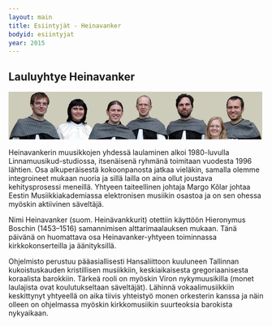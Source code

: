 ```yaml
---
layout: main
title: Esiintyjät - Heinavanker
bodyid: esiintyjat
year: 2015
---
```

## Lauluyhtye Heinavanker

![Heinavanker](heinavanker.jpg)

Heinavankerin muusikkojen yhdessä laulaminen alkoi 1980-luvulla Linnamuusikud-studiossa, itsenäisenä ryhmänä toimitaan vuodesta 1996 lähtien. Osa alkuperäisestä kokoonpanosta jatkaa vieläkin, samalla olemme integroineet mukaan nuoria ja sillä lailla on aina ollut joustava kehitysprosessi meneillä. Yhtyeen taiteellinen johtaja Margo Kõlar johtaa Eestin Musiikkiakademiassa elektronisen musiikin osastoa ja on sen ohessa myöskin aktiivinen säveltäjä.

Nimi Heinavanker (suom. Heinävankkurit) otettiin käyttöön Hieronymus Boschin (1453–1516) samannimisen alttarimaalauksen mukaan. Tänä päivänä on huomattava osa Heinavanker-yhtyeen toiminnassa kirkkokonserteilla ja äänityksillä.

Ohjelmisto perustuu pääasiallisesti Hansaliittoon kuuluneen Tallinnan kukoistuskauden kristillisen musiikkiin, keskiaikaisesta gregoriaanisesta koraalista barokkiin. Tärkeä rooli on myöskin Viron nykymuusikilla (monet laulajista ovat koulutukseltaan säveltäjät). Lähinnä vokaalimusiikkiin keskittynyt yhtyeellä on aika tiivis yhteistyö monen orkesterin kanssa ja näin olleen on ohjelmassa myöskin kirkkomusiikin suurteoksia barokista nykyaikaan.